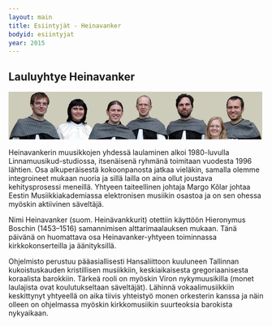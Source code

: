 ```yaml
---
layout: main
title: Esiintyjät - Heinavanker
bodyid: esiintyjat
year: 2015
---
```

## Lauluyhtye Heinavanker

![Heinavanker](heinavanker.jpg)

Heinavankerin muusikkojen yhdessä laulaminen alkoi 1980-luvulla Linnamuusikud-studiossa, itsenäisenä ryhmänä toimitaan vuodesta 1996 lähtien. Osa alkuperäisestä kokoonpanosta jatkaa vieläkin, samalla olemme integroineet mukaan nuoria ja sillä lailla on aina ollut joustava kehitysprosessi meneillä. Yhtyeen taiteellinen johtaja Margo Kõlar johtaa Eestin Musiikkiakademiassa elektronisen musiikin osastoa ja on sen ohessa myöskin aktiivinen säveltäjä.

Nimi Heinavanker (suom. Heinävankkurit) otettiin käyttöön Hieronymus Boschin (1453–1516) samannimisen alttarimaalauksen mukaan. Tänä päivänä on huomattava osa Heinavanker-yhtyeen toiminnassa kirkkokonserteilla ja äänityksillä.

Ohjelmisto perustuu pääasiallisesti Hansaliittoon kuuluneen Tallinnan kukoistuskauden kristillisen musiikkiin, keskiaikaisesta gregoriaanisesta koraalista barokkiin. Tärkeä rooli on myöskin Viron nykymuusikilla (monet laulajista ovat koulutukseltaan säveltäjät). Lähinnä vokaalimusiikkiin keskittynyt yhtyeellä on aika tiivis yhteistyö monen orkesterin kanssa ja näin olleen on ohjelmassa myöskin kirkkomusiikin suurteoksia barokista nykyaikaan.